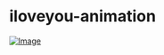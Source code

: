 # iloveyou-animation

<a href="https://rojansapkota.com.np/">
         <img alt="Image" src="https://image.thum.io/get/width/1200/png/wait/1/https://rojangamingyt.github.io/iloveyou-animation/">
      </a>
